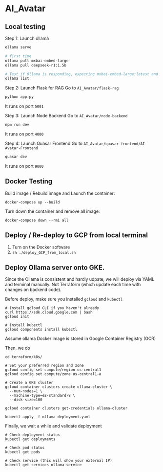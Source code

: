 # AI_Avatar

## Local testing 
Step 1: Launch ollama
```bash
ollama serve

# first time 
ollama pull mxbai-embed-large
ollama pull deepseek-r1:1.5b

# Test if Ollama is responding, expecting mxbai-embed-large:latest and deepseek-r1:1.5b both working
ollama list
```

Step 2: Launch Flask for RAG
Go to `AI_Avatar/flask-rag`
```bash
python app.py
```
It runs on port `5001`

Step 3: Launch Node Backend 
Go to `AI_Avatar/node-backend`
```bash
npm run dev
```
It runs on port `4000`

Step 4: Launch Quasar Frontend
Go to `AI_Avatar/quasar-frontend/AI-Avatar-Frontend`
```bash
quasar dev
```
It runs on port `9000`

## Docker Testing 

Build image / Rebuild image and Launch the container: 
```
docker-compose up --build
```

Turn down the container and remove all image:
```
docker-compose down --rmi all
```

## Deploy / Re-deploy to GCP from local terminal 
1. Turn on the Docker software
2. `sh ./deploy_GCP_from_local.sh`

## Deploy Ollama server onto GKE. 
Since the Ollama is consistent and hardly udpate, we will deploy via YAML and terminal manually. Not Terraform (which update each time with changes on backend code). 

Before deploy, make sure you installed `gcloud` and `kubectl`
```
# Install gcloud CLI if you haven't already
curl https://sdk.cloud.google.com | bash
gcloud init

# Install kubectl
gcloud components install kubectl
```

Assume ollama Docker image is stored in Google Container Registry (GCR)

Then, we do 
```
cd terraform/k8s/

# Set your preferred region and zone
gcloud config set compute/region us-central1
gcloud config set compute/zone us-central1-a

# Create a GKE cluster
gcloud container clusters create ollama-cluster \
  --num-nodes=1 \
  --machine-type=e2-standard-8 \
  --disk-size=100

gcloud container clusters get-credentials ollama-cluster

kubectl apply -f ollama-deployment.yaml
```

Finally, we wait a while and validate deployment
```
# Check deployment status
kubectl get deployments

# Check pod status
kubectl get pods

# Check service (this will show your external IP)
kubectl get services ollama-service
```

